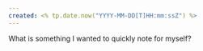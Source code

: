 ```yaml
---
created: <% tp.date.now("YYYY-MM-DD[T]HH:mm:ssZ") %>
---
```

What is something I wanted to quickly note for myself?